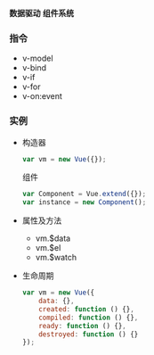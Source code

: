 __数据驱动__ __组件系统__

### 指令 ###
+ v-model
+ v-bind
+ v-if
+ v-for
+ v-on:event

### 实例 ###
+ 构造器

    ```javascript
    var vm = new Vue({});
    ```

    组件
    ```javascript
    var Component = Vue.extend({});
    var instance = new Component();
    ```

+ 属性及方法

    + vm.$data
    + vm.$el
    + vm.$watch

+ 生命周期

    ```javascript
    var vm = new Vue({
        data: {},
        created: function () {},
        compiled: function () {},
        ready: function () {},
        destroyed: function () {}
    });
    ```